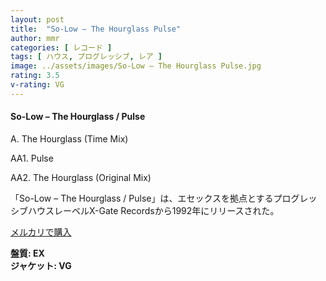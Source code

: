 ```yaml
---
layout: post
title:  "So-Low – The Hourglass Pulse"
author: mmr
categories: [ レコード ]
tags: [ ハウス, プログレッシブ, レア ]
image: ../assets/images/So-Low – The Hourglass Pulse.jpg
rating: 3.5
v-rating: VG
---
```


#### So-Low – The Hourglass / Pulse

A. The Hourglass (Time Mix)

AA1. Pulse

AA2. The Hourglass (Original Mix)

「So-Low – The Hourglass / Pulse」は、エセックスを拠点とするプログレッシブハウスレーベルX-Gate Recordsから1992年にリリースされた。

[メルカリで購入](https://jp.mercari.com/item/m80454443791)

<div class="mt-4 mb-4 d-flex align-items-center">
<strong class="mr-1">盤質: EX</strong>
</div>
<div class="mt-4 mb-4 d-flex align-items-center">
<strong class="mr-1">ジャケット: VG</strong>
</div>
